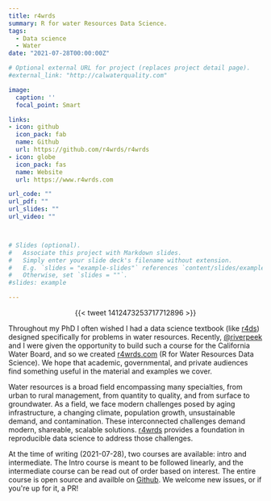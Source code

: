 ```yaml
---
title: r4wrds 
summary: R for water Resources Data Science.
tags: 
  - Data science
  - Water
date: "2021-07-28T00:00:00Z"

# Optional external URL for project (replaces project detail page).
#external_link: "http://calwaterquality.com"

image:
  caption: ''
  focal_point: Smart

links:
- icon: github
  icon_pack: fab
  name: Github
  url: https://github.com/r4wrds/r4wrds
- icon: globe
  icon_pack: fas
  name: Website
  url: https://www.r4wrds.com

url_code: ""
url_pdf: ""
url_slides: ""
url_video: ""



# Slides (optional).
#   Associate this project with Markdown slides.
#   Simply enter your slide deck's filename without extension.
#   E.g. `slides = "example-slides"` references `content/slides/example-slides.md`.
#   Otherwise, set `slides = ""`.
#slides: example

---
```


<center>{{< tweet 1412473253717712896 >}}</center>


Throughout my PhD I often wished I had a data science textbook (like [r4ds](https://r4ds.had.co.nz/)) designed specifically for problems in water resources. Recently, [@riverpeek](https://twitter.com/riverpeek) and I were given the opportunity to build such a course for the California Water Board, and so we created [r4wrds.com](r4wrds.com) (R for Water Resources Data Science). We hope that academic, governmental, and private audiences find something useful in the material and examples we cover. 

Water resources is a broad field encompassing many specialties, from urban to rural management, from quantity to quality, and from surface to groundwater. As a field, we face modern challenges posed by aging infrastructure, a changing climate, population growth, unsustainable demand, and contamination. These interconnected challenges demand modern, shareable, scalable solutions. [r4wrds](r4wrds.com) provides a foundation in reproducible data science to address those challenges.

At the time of writing (2021-07-28), two courses are available: intro and intermediate. The Intro course is meant to be followed linearly, and the intermediate course can be read out of order based on interest. The entire course is open source and availble on [Github](github.com/r4wrds/r4wrds). We welcome new issues, or if you're up for it, a PR!

